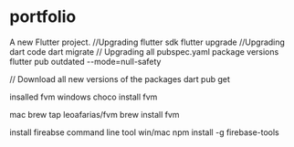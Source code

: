 # portfolio

A new Flutter project.
//Upgrading flutter sdk
flutter upgrade
//Upgrading dart code
dart migrate
// Upgrading all pubspec.yaml package versions
flutter pub outdated --mode=null-safety

// Download all new versions of the packages
dart pub get


insalled fvm
windows 
choco install fvm


mac
brew tap leoafarias/fvm
brew install fvm


install fireabse command line tool
win/mac
npm install -g firebase-tools



